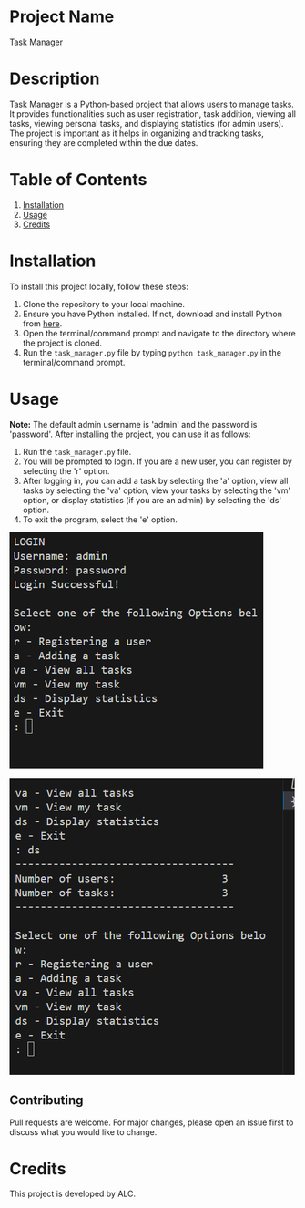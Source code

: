 
 
# Project Name
Task Manager

# Description
Task Manager is a Python-based project that allows users to manage tasks. It provides functionalities such as user registration, task addition, viewing all tasks, viewing personal tasks, and displaying statistics (for admin users). The project is important as it helps in organizing and tracking tasks, ensuring they are completed within the due dates.

# Table of Contents
1. [Installation](#installation)
2. [Usage](#usage)
3. [Credits](#credits)

# Installation
To install this project locally, follow these steps:

1. Clone the repository to your local machine.
2. Ensure you have Python installed. If not, download and install Python from [here](https://www.python.org/downloads/).
3. Open the terminal/command prompt and navigate to the directory where the project is cloned.
4. Run the `task_manager.py` file by typing `python task_manager.py` in the terminal/command prompt.

# Usage
**Note:** The default admin username is 'admin' and the password is 'password'.
After installing the project, you can use it as follows:


1. Run the `task_manager.py` file.
2. You will be prompted to login. If you are a new user, you can register by selecting the 'r' option.
3. After logging in, you can add a task by selecting the 'a' option, view all tasks by selecting the 'va' option, view your tasks by selecting the 'vm' option, or display statistics (if you are an admin) by selecting the 'ds' option.
4. To exit the program, select the 'e' option.

![Screenshot of the application](./images/Screenshot1.png)


![Screenshot of the application](./images/Screenshot2.png)


## Contributing

Pull requests are welcome. For major changes, please open an issue first to discuss what you would like to change.




# Credits
This project is developed by ALC.